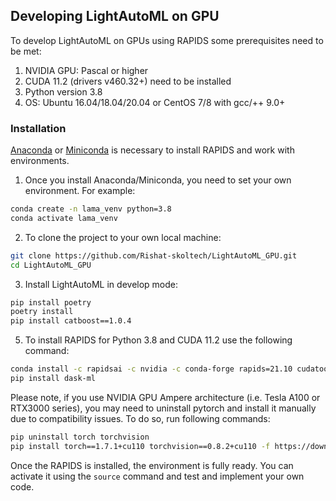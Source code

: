 ## Developing LightAutoML on GPU

To develop LightAutoML on GPUs using RAPIDS some prerequisites need to be met:
1. NVIDIA GPU: Pascal or higher
2. CUDA 11.2 (drivers v460.32+) need to be installed
3. Python version 3.8
4. OS: Ubuntu 16.04/18.04/20.04 or CentOS 7/8 with gcc/++ 9.0+

### Installation

[Anaconda](https://www.anaconda.com/products/individual#download-section) or [Miniconda](https://docs.conda.io/en/latest/miniconda.html) is necessary to install RAPIDS and work with environments.

1. Once you install Anaconda/Miniconda, you need to set your own environment. For example:
```bash
conda create -n lama_venv python=3.8
conda activate lama_venv
```

2. To clone the project to your own local machine:
```bash
git clone https://github.com/Rishat-skoltech/LightAutoML_GPU.git
cd LightAutoML_GPU
```

3. Install LightAutoML in develop mode:
```bash
pip install poetry
poetry install
pip install catboost==1.0.4
```


5. To install RAPIDS for Python 3.8 and CUDA 11.2 use the following command:
```bash
conda install -c rapidsai -c nvidia -c conda-forge rapids=21.10 cudatoolkit=11.2
pip install dask-ml
```
Please note, if you use NVIDIA GPU Ampere architecture (i.e. Tesla A100 or RTX3000 series), you may need to uninstall pytorch and install it manually 
due to compatibility issues. To do so, run following commands:
```bash
pip uninstall torch torchvision
pip install torch==1.7.1+cu110 torchvision==0.8.2+cu110 -f https://download.pytorch.org/whl/torch_stable.html
```

Once the RAPIDS is installed, the environment is fully ready. You can activate it using the `source` command and test and implement your own code.
